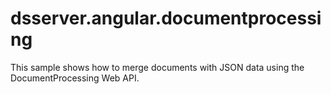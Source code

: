 # dsserver.angular.documentprocessing
This sample shows how to merge documents with JSON data using the DocumentProcessing Web API.
